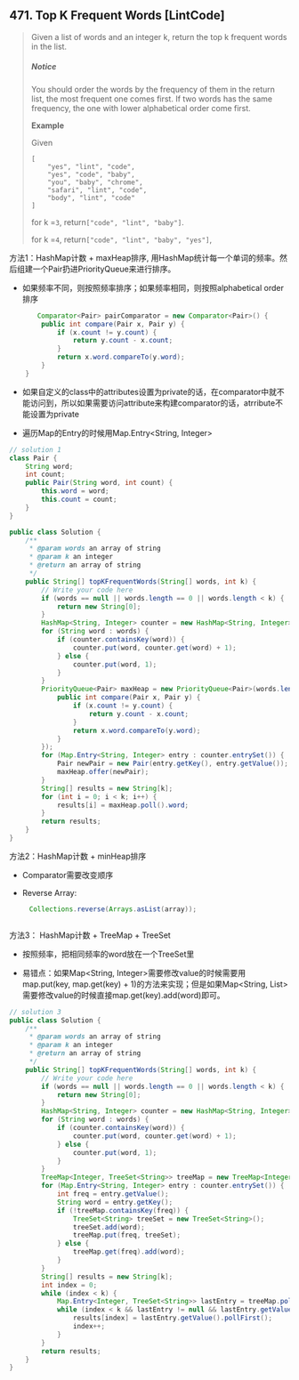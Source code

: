 ## 471. Top K Frequent Words \[LintCode\]

> Given a list of words and an integer k, return the top k frequent words in the list.
>
> ##### Notice
>
> You should order the words by the frequency of them in the return list, the most frequent one comes first. If two words has the same frequency, the one with lower alphabetical order come first.
>
> **Example**
>
> Given
>
> ```
> [
>     "yes", "lint", "code",
>     "yes", "code", "baby",
>     "you", "baby", "chrome",
>     "safari", "lint", "code",
>     "body", "lint", "code"
> ]
> ```
>
> for k =`3`, return`["code", "lint", "baby"]`.
>
> for k =`4`, return`["code", "lint", "baby", "yes"]`,

方法1：HashMap计数 + maxHeap排序, 用HashMap统计每一个单词的频率。然后组建一个Pair扔进PriorityQueue来进行排序。

* 如果频率不同，则按照频率排序；如果频率相同，则按照alphabetical order排序

```java
       Comparator<Pair> pairComparator = new Comparator<Pair>() {
        public int compare(Pair x, Pair y) {
            if (x.count != y.count) {
                return y.count - x.count;
            }
            return x.word.compareTo(y.word);    
        }
    }
```

* 如果自定义的class中的attributes设置为private的话，在comparator中就不能访问到，所以如果需要访问attribute来构建comparator的话，atrribute不能设置为private

* 遍历Map的Entry的时候用Map.Entry&lt;String, Integer&gt;

```java
// solution 1
class Pair {
    String word;
    int count;
    public Pair(String word, int count) {
        this.word = word;
        this.count = count;
    }
}

public class Solution {
    /**
     * @param words an array of string
     * @param k an integer
     * @return an array of string
     */
    public String[] topKFrequentWords(String[] words, int k) {
        // Write your code here
        if (words == null || words.length == 0 || words.length < k) {
            return new String[0];
        }
        HashMap<String, Integer> counter = new HashMap<String, Integer>();
        for (String word : words) {
            if (counter.containsKey(word)) {
                counter.put(word, counter.get(word) + 1);
            } else {
                counter.put(word, 1);
            }
        }
        PriorityQueue<Pair> maxHeap = new PriorityQueue<Pair>(words.length, new Comparator<Pair>(){
            public int compare(Pair x, Pair y) {
                if (x.count != y.count) {
                    return y.count - x.count;
                }
                return x.word.compareTo(y.word);
            }
        });
        for (Map.Entry<String, Integer> entry : counter.entrySet()) {
            Pair newPair = new Pair(entry.getKey(), entry.getValue());
            maxHeap.offer(newPair);
        }
        String[] results = new String[k];
        for (int i = 0; i < k; i++) {
            results[i] = maxHeap.poll().word;
        }
        return results;
    }
}
```

方法2：HashMap计数 + minHeap排序

* Comparator需要改变顺序

* Reverse Array:

```java
     Collections.reverse(Arrays.asList(array));
```

```

```

方法3： HashMap计数 + TreeMap + TreeSet

* 按照频率，把相同频率的word放在一个TreeSet里

* 易错点：如果Map&lt;String, Integer&gt;需要修改value的时候需要用map.put\(key, map.get\(key\) + 1\)的方法来实现；但是如果Map&lt;String, List&gt;需要修改value的时候直接map.get\(key\).add\(word\)即可。

```java
// solution 3
public class Solution {
    /**
     * @param words an array of string
     * @param k an integer
     * @return an array of string
     */
    public String[] topKFrequentWords(String[] words, int k) {
        // Write your code here
        if (words == null || words.length == 0 || words.length < k) {
            return new String[0];
        }
        HashMap<String, Integer> counter = new HashMap<String, Integer>();
        for (String word : words) {
            if (counter.containsKey(word)) {
                counter.put(word, counter.get(word) + 1);
            } else {
                counter.put(word, 1);
            }
        }
        TreeMap<Integer, TreeSet<String>> treeMap = new TreeMap<Integer, TreeSet<String>>();
        for (Map.Entry<String, Integer> entry : counter.entrySet()) {
            int freq = entry.getValue();
            String word = entry.getKey();
            if (!treeMap.containsKey(freq)) {
                TreeSet<String> treeSet = new TreeSet<String>();
                treeSet.add(word);
                treeMap.put(freq, treeSet);
            } else {
                treeMap.get(freq).add(word);
            }
        }
        String[] results = new String[k];
        int index = 0;
        while (index < k) {
            Map.Entry<Integer, TreeSet<String>> lastEntry = treeMap.pollLastEntry();
            while (index < k && lastEntry != null && lastEntry.getValue().size() > 0) {
                results[index] = lastEntry.getValue().pollFirst();
                index++;
            }
        }
        return results;
    }
}
```



